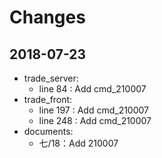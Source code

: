 # Changes
## 2018-07-23
* trade_server:
    * line 84 : Add cmd_210007 
* trade_front:
    * line 197 : Add cmd_210007
    * line 248 : Add cmd_210007
* documents:
    * 七/18：Add 210007